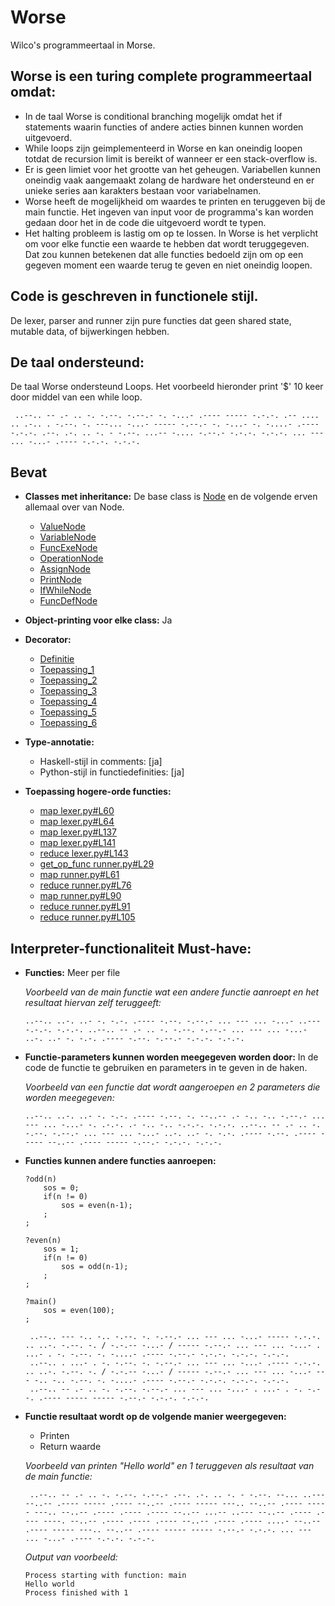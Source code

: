 # Worse
Wilco's programmeertaal in Morse.  

## Worse is een turing complete programmeertaal omdat:
- In de taal Worse is conditional branching mogelijk omdat het if statements waarin functies of andere acties binnen kunnen worden uitgevoerd.
- While loops zijn geimplementeerd in Worse en kan oneindig loopen totdat de recursion limit is bereikt of wanneer er een stack-overflow is.
- Er is geen limiet voor het grootte van het geheugen. Variabellen kunnen oneindig vaak aangemaakt zolang de hardware het ondersteund en er unieke series aan karakters bestaan voor variabelnamen.
- Worse heeft de mogelijkheid om waardes te printen en teruggeven bij de main functie. Het ingeven van input voor de programma's kan worden gedaan door het in de code die uitgevoerd wordt te typen.
- Het halting probleem is lastig om op te lossen. In Worse is het verplicht om voor elke functie een waarde te hebben dat wordt teruggegeven. Dat zou kunnen betekenen dat alle functies bedoeld zijn om op een gegeven moment een waarde terug te geven en niet oneindig loopen.


## Code is geschreven in functionele stijl.
De lexer, parser and runner zijn pure functies dat geen shared state, mutable data, of bijwerkingen hebben. 


## De taal ondersteund:
De taal Worse ondersteund Loops.
Het voorbeeld hieronder print '$' 10 keer door middel van een while loop.
```
 ..--.. -- .- .. -. -.--. -.--.- -. -...- .---- ----- -.-.-. .-- .... .. .-.. . -.--. -. ---... -...- ----- -.--.- -. -...- -. -....- .---- -.-.-. .--. .-. .. -. - -.--. ...-- -.... -.--.- -.-.-. -.-.-. ... --- ... -...- .---- -.-.-. -.-.-.
```

## Bevat
- **Classes met inheritance:**
    De base class is [Node](https://github.com/WilcoMatthijssen/Worse/blob/ed61ed0e1f1c11b80373c7095be2ffff5b9bf5b9/parse.py#L20) en de volgende erven allemaal over van Node.
    - [ValueNode](https://github.com/WilcoMatthijssen/Worse/blob/ed61ed0e1f1c11b80373c7095be2ffff5b9bf5b9/parse.py#L33)
    - [VariableNode](https://github.com/WilcoMatthijssen/Worse/blob/ed61ed0e1f1c11b80373c7095be2ffff5b9bf5b9/parse.py#L46)
    - [FuncExeNode](https://github.com/WilcoMatthijssen/Worse/blob/ed61ed0e1f1c11b80373c7095be2ffff5b9bf5b9/parse.py#L59)
    - [OperationNode](https://github.com/WilcoMatthijssen/Worse/blob/ed61ed0e1f1c11b80373c7095be2ffff5b9bf5b9/parse.py#L73)
    - [AssignNode](https://github.com/WilcoMatthijssen/Worse/blob/ed61ed0e1f1c11b80373c7095be2ffff5b9bf5b9/parse.py#L89)
    - [PrintNode](https://github.com/WilcoMatthijssen/Worse/blob/ed61ed0e1f1c11b80373c7095be2ffff5b9bf5b9/parse.py#L103)
    - [IfWhileNode](https://github.com/WilcoMatthijssen/Worse/blob/ed61ed0e1f1c11b80373c7095be2ffff5b9bf5b9/parse.py#L116)
    - [FuncDefNode](https://github.com/WilcoMatthijssen/Worse/blob/ed61ed0e1f1c11b80373c7095be2ffff5b9bf5b9/parse.py#L133)

- **Object-printing voor elke class:**
    Ja
   
- **Decorator:**
    - [Definitie](https://github.com/WilcoMatthijssen/Worse/blob/ed61ed0e1f1c11b80373c7095be2ffff5b9bf5b9/runner.py#L19)
    - [Toepassing_1](https://github.com/WilcoMatthijssen/Worse/blob/ed61ed0e1f1c11b80373c7095be2ffff5b9bf5b9/runner.py#L28)
    - [Toepassing_2](https://github.com/WilcoMatthijssen/Worse/blob/ed61ed0e1f1c11b80373c7095be2ffff5b9bf5b9/runner.py#L40)
    - [Toepassing_3](https://github.com/WilcoMatthijssen/Worse/blob/ed61ed0e1f1c11b80373c7095be2ffff5b9bf5b9/runner.py#L72)
    - [Toepassing_4](https://github.com/WilcoMatthijssen/Worse/blob/ed61ed0e1f1c11b80373c7095be2ffff5b9bf5b9/runner.py#L83)
    - [Toepassing_5](https://github.com/WilcoMatthijssen/Worse/blob/ed61ed0e1f1c11b80373c7095be2ffff5b9bf5b9/runner.py#L99)
    - [Toepassing_6](https://github.com/WilcoMatthijssen/Worse/blob/ed61ed0e1f1c11b80373c7095be2ffff5b9bf5b9/runner.py#L112)
    
- **Type-annotatie:**
    - Haskell-stijl in comments: [ja]
    - Python-stijl in functiedefinities: [ja]
    
- **Toepassing hogere-orde functies:**
    - [map lexer.py#L60](https://github.com/WilcoMatthijssen/Worse/blob/421dd189005befe794a1057b85a71c3605335830/lexer.py#L60)
    - [map lexer.py#L64](https://github.com/WilcoMatthijssen/Worse/blob/421dd189005befe794a1057b85a71c3605335830/lexer.py#L64)
    - [map lexer.py#L137](https://github.com/WilcoMatthijssen/Worse/blob/421dd189005befe794a1057b85a71c3605335830/lexer.py#L137)
    - [map lexer.py#L141](https://github.com/WilcoMatthijssen/Worse/blob/421dd189005befe794a1057b85a71c3605335830/lexer.py#L141)
    - [reduce lexer.py#L143](https://github.com/WilcoMatthijssen/Worse/blob/421dd189005befe794a1057b85a71c3605335830/lexer.py#L143)
    - [get_op_func runner.py#L29](https://github.com/WilcoMatthijssen/Worse/blob/8216fbb60fdd6e5e581a3dbcbf15f8c06fb77264/runner.py#L29)
    - [map runner.py#L61](https://github.com/WilcoMatthijssen/Worse/blob/8216fbb60fdd6e5e581a3dbcbf15f8c06fb77264/runner.py#L61)
    - [reduce runner.py#L76](https://github.com/WilcoMatthijssen/Worse/blob/8216fbb60fdd6e5e581a3dbcbf15f8c06fb77264/runner.py#L76)
    - [map runner.py#L90](https://github.com/WilcoMatthijssen/Worse/blob/8216fbb60fdd6e5e581a3dbcbf15f8c06fb77264/runner.py#L90)
    - [reduce runner.py#L91](https://github.com/WilcoMatthijssen/Worse/blob/8216fbb60fdd6e5e581a3dbcbf15f8c06fb77264/runner.py#L91)
    - [reduce runner.py#L105](https://github.com/WilcoMatthijssen/Worse/blob/8216fbb60fdd6e5e581a3dbcbf15f8c06fb77264/runner.py#L105)

    

## Interpreter-functionaliteit Must-have:
- **Functies:**
    Meer per file
    
    _Voorbeeld van de main functie wat een andere functie aanroept en het resultaat hiervan zelf teruggeeft:_
    ```
   ..--.. ..-. ..- -. -.-. .---- -.--. -.--.- ... --- ... -...- ..--- -.-.-. -.-.-. ..--.. -- .- .. -. -.--. -.--.- ... --- ... -...- ..-. ..- -. -.-. .---- -.--. -.--.- -.-.-. -.-.-. 
    ```
    
    
- **Functie-parameters kunnen worden meegegeven worden door:**
    In de code de functie te gebruiken en parameters in te geven in de haken.
    
    _Voorbeeld van een functie dat wordt aangeroepen en 2 parameters die worden meegegeven:_
    ```
   ..--.. ..-. ..- -. -.-. .---- -.--. -. --..-- .- -.. -.. -.--.- ... --- ... -...- -. .-.-. .- -.. -.. -.-.-. -.-.-. ..--.. -- .- .. -. -.--. -.--.- ... --- ... -...- ..-. ..- -. -.-. .---- -.--. .---- ----- --..-- .---- ----- -.--.- -.-.-. -.-.-. 
    ```
    
- **Functies kunnen andere functies aanroepen:**
    ```
    ?odd(n)
        sos = 0;
        if(n != 0)
            sos = even(n-1);
        ;
    ;
    
    ?even(n)
        sos = 1;
        if(n != 0)
            sos = odd(n-1);
        ;
    ;
    
    ?main()
        sos = even(100);
    ;
    ```
    
    ```
     ..--.. --- -.. -.. -.--. -. -.--.- ... --- ... -...- ----- -.-.-. .. ..-. -.--. -. / -.-.-- -...- / ----- -.--.- ... --- ... -...- . ...- . -. -.--. -. -....- .---- -.--.- -.-.-. -.-.-. -.-.-. 
     ..--.. . ...- . -. -.--. -. -.--.- ... --- ... -...- .---- -.-.-. .. ..-. -.--. -. / -.-.-- -...- / ----- -.--.- ... --- ... -...- --- -.. -.. -.--. -. -....- .---- -.--.- -.-.-. -.-.-. -.-.-. 
     ..--.. -- .- .. -. -.--. -.--.- ... --- ... -...- . ...- . -. -.--. .---- ----- ----- -.--.- -.-.-. -.-.-.
    ```

- **Functie resultaat wordt op de volgende manier weergegeven:**
    - Printen
    - Return waarde
    
    _Voorbeeld van printen "Hello world" en 1 teruggeven als resultaat van de main functie:_
    ```
     ..--.. -- .- .. -. -.--. -.--.- .--. .-. .. -. - -.--. --... ..--- --..-- .---- ----- .---- --..-- .---- ----- ---.. --..-- .---- ----- ---.. --..-- .---- .---- .---- --..-- ...-- ..--- --..-- .---- .---- ----. --..-- .---- .---- .---- --..-- .---- .---- ....- --..-- .---- ----- ---.. --..-- .---- ----- ----- -.--.- -.-.-. ... --- ... -...- .---- -.-.-. -.-.-.
    ```
    _Output van voorbeeld:_
    ```
    Process starting with function: main
    Hello world
    Process finished with 1
    ```
    
